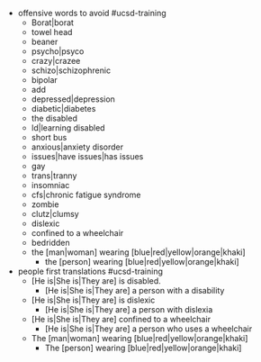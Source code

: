 - offensive words to avoid #ucsd-training
    - Borat|borat
    - towel head
    - beaner
    - psycho|psyco
    - crazy|crazee
    - schizo|schizophrenic
    - bipolar
    - add
    - depressed|depression
    - diabetic|diabetes
    - the disabled
    - ld|learning disabled
    - short bus
    - anxious|anxiety disorder
    - issues|have issues|has issues
    - gay
    - trans|tranny
    - insomniac
    - cfs|chronic fatigue syndrome
    - zombie
    - clutz|clumsy
    - dislexic
    - confined to a wheelchair
    - bedridden
    - the [man|woman] wearing [blue|red|yellow|orange|khaki]
        - the [person] wearing [blue|red|yellow|orange|khaki]
- people first translations #ucsd-training
    - [He is|She is|They are] is disabled.
        - [He is|She is|They are]  a person with a disability
    - [He is|She is|They are] is dislexic
        - [He is|She is|They are] a person with dislexia
    - [He is|She is|They are] confined to a wheelchair
        - [He is|She is|They are] a person who uses a wheelchair
    - The [man|woman] wearing [blue|red|yellow|orange|khaki]
        - The [person] wearing [blue|red|yellow|orange|khaki]
